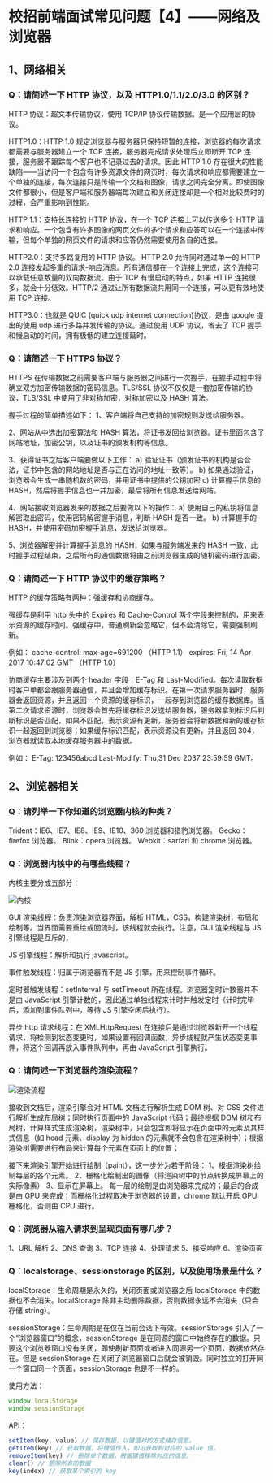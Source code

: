 # 校招前端面试常见问题【4】——网络及浏览器

## 1、网络相关

### Q：请简述一下 HTTP 协议，以及 HTTP1.0/1.1/2.0/3.0 的区别？

HTTP 协议：超文本传输协议，使用 TCP/IP 协议传输数据。是一个应用层的协议。

HTTP1.0：HTTP 1.0 规定浏览器与服务器只保持短暂的连接，浏览器的每次请求都需要与服务器建立一个 TCP 连接，服务器完成请求处理后立即断开 TCP 连接，服务器不跟踪每个客户也不记录过去的请求。因此 HTTP 1.0 存在很大的性能缺陷——当访问一个包含有许多资源文件的网页时，每次请求和响应都需要建立一个单独的连接，每次连接只是传输一个文档和图像，请求之间完全分离。即使图像文件都很小，但是客户端和服务器端每次建立和关闭连接却是一个相对比较费时的过程，会严重影响到性能。

HTTP 1.1：支持长连接的 HTTP 协议，在一个 TCP 连接上可以传送多个 HTTP 请求和响应。一个包含有许多图像的网页文件的多个请求和应答可以在一个连接中传输，但每个单独的网页文件的请求和应答仍然需要使用各自的连接。

HTTP2.0：支持多路复用的 HTTP 协议。 HTTP 2.0 允许同时通过单一的 HTTP 2.0 连接发起多重的请求-响应消息。所有通信都在一个连接上完成，这个连接可以承载任意数量的双向数据流。由于 TCP 有慢启动的特点，如果 HTTP 连接很多，就会十分低效。HTTP/2 通过让所有数据流共用同一个连接，可以更有效地使用 TCP 连接。

HTTP3.0：也就是 QUIC (quick udp internet connection)协议，是由 google 提出的使用 udp 进行多路并发传输的协议。通过使用 UDP 协议，省去了 TCP 握手和慢启动的时间，拥有极低的建立连接延时。

### Q：请简述一下 HTTPS 协议？

HTTPS 在传输数据之前需要客户端与服务器之间进行一次握手，在握手过程中将确立双方加密传输数据的密码信息。TLS/SSL 协议不仅仅是一套加密传输的协议，TLS/SSL 中使用了非对称加密，对称加密以及 HASH 算法。

握手过程的简单描述如下：
1、客户端将自己支持的加密规则发送给服务器。

2、网站从中选出加密算法和 HASH 算法，将证书发回给浏览器。证书里面包含了网站地址，加密公钥，以及证书的颁发机构等信息。

3、获得证书之后客户端要做以下工作：
a) 验证证书（颁发证书的机构是否合法，证书中包含的网站地址是否与正在访问的地址一致等）。
b) 如果通过验证，浏览器会生成一串随机数的密码，并用证书中提供的公钥加密
c) 计算握手信息的 HASH，然后将握手信息也一并加密，最后将所有信息发送给网站。

4、网站接收浏览器发来的数据之后要做以下的操作：
a) 使用自己的私钥将信息解密取出密码，使用密码解密握手消息，判断 HASH 是否一致。
b) 计算握手的 HASH，并使用密码加密握手消息，发送给浏览器。

5、浏览器解密并计算握手消息的 HASH，如果与服务端发来的 HASH 一致，此时握手过程结束，之后所有的通信数据将由之前浏览器生成的随机密码进行加密。

### Q：请简述一下 HTTP 协议中的缓存策略？

HTTP 的缓存策略有两种：强缓存和协商缓存。

强缓存是利用 http 头中的 Expires 和 Cache-Control 两个字段来控制的，用来表示资源的缓存时间。强缓存中，普通刷新会忽略它，但不会清除它，需要强制刷新。

例如：
cache-control: max-age=691200 （HTTP 1.1）
expires: Fri, 14 Apr 2017 10:47:02 GMT （HTTP 1.0）

协商缓存主要涉及到两个 header 字段：E-Tag 和 Last-Modified。每次读取数据时客户单都会跟服务器通信，并且会增加缓存标识。在第一次请求服务器时，服务器会返回资源，并且返回一个资源的缓存标识，一起存到浏览器的缓存数据库。当第二次请求资源时，浏览器会首先将缓存标识发送给服务器，服务器拿到标识后判断标识是否匹配，如果不匹配，表示资源有更新，服务器会将新数据和新的缓存标识一起返回到浏览器；如果缓存标识匹配，表示资源没有更新，并且返回 304，浏览器就读取本地缓存服务器中的数据。

例如：
E-Tag: 123456abcd
Last-Modify: Thu,31 Dec 2037 23:59:59 GMT。

## 2、浏览器相关

### Q：请列举一下你知道的浏览器内核的种类？

Trident：IE6、IE7、IE8、IE9、IE10、360 浏览器和猎豹浏览器。
Gecko：firefox 浏览器。
Blink：opera 浏览器。
Webkit：sarfari 和 chrome 浏览器。

### Q：浏览器内核中的有哪些线程？

内核主要分成五部分：

![内核](http://www.shadowingszy.top/images/browser.png)

GUI 渲染线程：负责渲染浏览器界面，解析 HTML，CSS，构建渲染树，布局和绘制等。当界面需要重绘或回流时，该线程就会执行。注意，GUI 渲染线程与 JS 引擎线程是互斥的，

JS 引擎线程：解析和执行 javascript。

事件触发线程：归属于浏览器而不是 JS 引擎，用来控制事件循环。

定时器触发线程：setInterval 与 setTimeout 所在线程。浏览器定时计数器并不是由 JavaScript 引擎计数的，因此通过单独线程来计时并触发定时（计时完毕后，添加到事件队列中，等待 JS 引擎空闲后执行）。

异步 http 请求线程：在 XMLHttpRequest 在连接后是通过浏览器新开一个线程请求，将检测到状态变更时，如果设置有回调函数，异步线程就产生状态变更事件，将这个回调再放入事件队列中，再由 JavaScript 引擎执行。

### Q：请简述一下浏览器的渲染流程？

![渲染流程](http://www.shadowingszy.top/images/render.png)

接收到文档后，渲染引擎会对 HTML 文档进行解析生成 DOM 树、对 CSS 文件进行解析生成布局树；同时执行页面中的 JavaScript 代码；最终根据 DOM 树和布局树，计算样式生成渲染树，渲染树中，只会包含即将显示在页面中的元素及其样式信息（如 head 元素、display 为 hidden 的元素就不会包含在渲染树中）；根据渲染树需要进行布局来计算每个元素在页面上的位置；

接下来渲染引擎开始进行绘制（paint），这一步分为若干阶段：
1、根据渲染树绘制每层的各个元素。
2、栅格化绘制出的图像（将渲染树中的节点转换成屏幕上的实际像素）
3、显示在屏幕上。
每一层的绘制是由浏览器来完成的；最后的合成是由 GPU 来完成；而栅格化过程取决于浏览器的设置，chrome 默认开启 GPU 栅格化，否则由 CPU 进行。

### Q：浏览器从输入请求到呈现页面有哪几步？

1、URL 解析
2、DNS 查询
3、TCP 连接
4、处理请求
5、接受响应
6、渲染页面

### Q：localstorage、sessionstorage 的区别，以及使用场景是什么？

localStorage：生命周期是永久的，关闭页面或浏览器之后 localStorage 中的数据也不会消失。localStorage 除非主动删除数据，否则数据永远不会消失（只会存储 string）。

sessionStorage：生命周期是在仅在当前会话下有效。sessionStorage 引入了一个“浏览器窗口”的概念，sessionStorage 是在同源的窗口中始终存在的数据。只要这个浏览器窗口没有关闭，即使刷新页面或者进入同源另一个页面，数据依然存在。但是 sessionStorage 在关闭了浏览器窗口后就会被销毁。同时独立的打开同一个窗口同一个页面，sessionStorage 也是不一样的。

使用方法：

```javascript
window.localStorage
window.sessionStorage
```

API：

```javascript
setItem(key, value) // 保存数据，以键值对的方式储存信息。
getItem(key) // 获取数据，将键值传入，即可获取到对应的 value 值。
removeItem(key) // 删除单个数据，根据键值移除对应的信息。
clear() // 删除所有的数据
key(index) // 获取某个索引的 key
```
